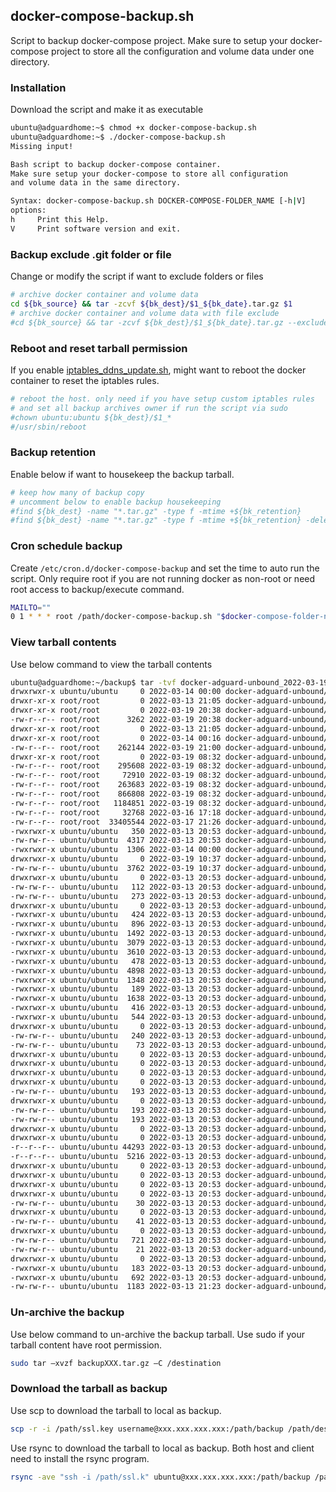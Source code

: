 ## docker-compose-backup.sh
Script to backup docker-compose project. Make sure to setup your docker-compose project to store all the configuration and volume data under one directory.

### Installation
Download the script and make it as executable
```bash
ubuntu@adguardhome:~$ chmod +x docker-compose-backup.sh
ubuntu@adguardhome:~$ ./docker-compose-backup.sh
Missing input!

Bash script to backup docker-compose container.
Make sure setup your docker-compose to store all configuration
and volume data in the same directory.

Syntax: docker-compose-backup.sh DOCKER-COMPOSE-FOLDER_NAME [-h|V]
options:
h     Print this Help.
V     Print software version and exit.
```

### Backup exclude .git folder or file
Change or modify the script if want to exclude folders or files
```bash
# archive docker container and volume data
cd ${bk_source} && tar -zcvf ${bk_dest}/$1_${bk_date}.tar.gz $1
# archive docker container and volume data with file exclude
#cd ${bk_source} && tar -zcvf ${bk_dest}/$1_${bk_date}.tar.gz --exclude-vcs --exlude="*.md" $1
```

### Reboot and reset tarball permission
If you enable [iptables_ddns_update.sh](https://github.com/hat3ph/docker-adguard-unbound/blob/main/iptables_ddns_update.sh), might want to reboot the docker container to reset the iptables rules.
```bash
# reboot the host. only need if you have setup custom iptables rules
# and set all backup archives owner if run the script via sudo
#chown ubuntu:ubuntu ${bk_dest}/$1_*
#/usr/sbin/reboot
```

### Backup retention
Enable below if want to housekeep the backup tarball.
```bash
# keep how many of backup copy
# uncomment below to enable backup housekeeping
#find ${bk_dest} -name "*.tar.gz" -type f -mtime +${bk_retention}
#find ${bk_dest} -name "*.tar.gz" -type f -mtime +${bk_retention} -delete
```

### Cron schedule backup
Create `/etc/cron.d/docker-compose-backup` and set the time to auto run the script.
Only require root if you are not running docker as non-root or need root access to backup/execute command.
```bash
MAILTO=""
0 1 * * * root /path/docker-compose-backup.sh "$docker-compose-folder-name$" > /dev/null 2>&1
```

### View tarball contents
Use below command to view the tarball contents
```BASH
ubuntu@adguardhome:~/backup$ tar -tvf docker-adguard-unbound_2022-03-19T21_00_01.tar.gz
drwxrwxr-x ubuntu/ubuntu     0 2022-03-14 00:00 docker-adguard-unbound/
drwxr-xr-x root/root         0 2022-03-13 21:05 docker-adguard-unbound/adguard/
drwxr-xr-x root/root         0 2022-03-19 20:38 docker-adguard-unbound/adguard/opt-adguard-conf/
-rw-r--r-- root/root      3262 2022-03-19 20:38 docker-adguard-unbound/adguard/opt-adguard-conf/AdGuardHome.yaml
drwxr-xr-x root/root         0 2022-03-13 21:05 docker-adguard-unbound/adguard/opt-adguard-work/
drwxr-xr-x root/root         0 2022-03-14 00:16 docker-adguard-unbound/adguard/opt-adguard-work/data/
-rw-r--r-- root/root    262144 2022-03-19 21:00 docker-adguard-unbound/adguard/opt-adguard-work/data/stats.db
drwxr-xr-x root/root         0 2022-03-19 08:32 docker-adguard-unbound/adguard/opt-adguard-work/data/filters/
-rw-r--r-- root/root    295608 2022-03-19 08:32 docker-adguard-unbound/adguard/opt-adguard-work/data/filters/1647187024.txt
-rw-r--r-- root/root     72910 2022-03-19 08:32 docker-adguard-unbound/adguard/opt-adguard-work/data/filters/1647187026.txt
-rw-r--r-- root/root    263683 2022-03-19 08:32 docker-adguard-unbound/adguard/opt-adguard-work/data/filters/2.txt
-rw-r--r-- root/root    866808 2022-03-19 08:32 docker-adguard-unbound/adguard/opt-adguard-work/data/filters/1.txt
-rw-r--r-- root/root   1184851 2022-03-19 08:32 docker-adguard-unbound/adguard/opt-adguard-work/data/filters/1647187025.txt
-rw-r--r-- root/root     32768 2022-03-16 17:18 docker-adguard-unbound/adguard/opt-adguard-work/data/sessions.db
-rw-r--r-- root/root  33405544 2022-03-17 21:26 docker-adguard-unbound/adguard/opt-adguard-work/data/querylog.json
-rwxrwxr-x ubuntu/ubuntu   350 2022-03-13 20:53 docker-adguard-unbound/letsencrypt_renewal_post_hook.sh
-rw-rw-r-- ubuntu/ubuntu  4317 2022-03-13 20:53 docker-adguard-unbound/README.md
-rwxrwxr-x ubuntu/ubuntu  1306 2022-03-14 00:00 docker-adguard-unbound/iptables_ddns_update.sh
drwxrwxr-x ubuntu/ubuntu     0 2022-03-19 10:37 docker-adguard-unbound/unbound/
-rw-rw-r-- ubuntu/ubuntu  3762 2022-03-19 10:37 docker-adguard-unbound/unbound/unbound.conf
drwxrwxr-x ubuntu/ubuntu     0 2022-03-13 20:53 docker-adguard-unbound/.git/
-rw-rw-r-- ubuntu/ubuntu   112 2022-03-13 20:53 docker-adguard-unbound/.git/packed-refs
-rw-rw-r-- ubuntu/ubuntu   273 2022-03-13 20:53 docker-adguard-unbound/.git/config
drwxrwxr-x ubuntu/ubuntu     0 2022-03-13 20:53 docker-adguard-unbound/.git/hooks/
-rwxrwxr-x ubuntu/ubuntu   424 2022-03-13 20:53 docker-adguard-unbound/.git/hooks/pre-applypatch.sample
-rwxrwxr-x ubuntu/ubuntu   896 2022-03-13 20:53 docker-adguard-unbound/.git/hooks/commit-msg.sample
-rwxrwxr-x ubuntu/ubuntu  1492 2022-03-13 20:53 docker-adguard-unbound/.git/hooks/prepare-commit-msg.sample
-rwxrwxr-x ubuntu/ubuntu  3079 2022-03-13 20:53 docker-adguard-unbound/.git/hooks/fsmonitor-watchman.sample
-rwxrwxr-x ubuntu/ubuntu  3610 2022-03-13 20:53 docker-adguard-unbound/.git/hooks/update.sample
-rwxrwxr-x ubuntu/ubuntu   478 2022-03-13 20:53 docker-adguard-unbound/.git/hooks/applypatch-msg.sample
-rwxrwxr-x ubuntu/ubuntu  4898 2022-03-13 20:53 docker-adguard-unbound/.git/hooks/pre-rebase.sample
-rwxrwxr-x ubuntu/ubuntu  1348 2022-03-13 20:53 docker-adguard-unbound/.git/hooks/pre-push.sample
-rwxrwxr-x ubuntu/ubuntu   189 2022-03-13 20:53 docker-adguard-unbound/.git/hooks/post-update.sample
-rwxrwxr-x ubuntu/ubuntu  1638 2022-03-13 20:53 docker-adguard-unbound/.git/hooks/pre-commit.sample
-rwxrwxr-x ubuntu/ubuntu   416 2022-03-13 20:53 docker-adguard-unbound/.git/hooks/pre-merge-commit.sample
-rwxrwxr-x ubuntu/ubuntu   544 2022-03-13 20:53 docker-adguard-unbound/.git/hooks/pre-receive.sample
drwxrwxr-x ubuntu/ubuntu     0 2022-03-13 20:53 docker-adguard-unbound/.git/info/
-rw-rw-r-- ubuntu/ubuntu   240 2022-03-13 20:53 docker-adguard-unbound/.git/info/exclude
-rw-rw-r-- ubuntu/ubuntu    73 2022-03-13 20:53 docker-adguard-unbound/.git/description
drwxrwxr-x ubuntu/ubuntu     0 2022-03-13 20:53 docker-adguard-unbound/.git/logs/
drwxrwxr-x ubuntu/ubuntu     0 2022-03-13 20:53 docker-adguard-unbound/.git/logs/refs/
drwxrwxr-x ubuntu/ubuntu     0 2022-03-13 20:53 docker-adguard-unbound/.git/logs/refs/remotes/
drwxrwxr-x ubuntu/ubuntu     0 2022-03-13 20:53 docker-adguard-unbound/.git/logs/refs/remotes/origin/
-rw-rw-r-- ubuntu/ubuntu   193 2022-03-13 20:53 docker-adguard-unbound/.git/logs/refs/remotes/origin/HEAD
drwxrwxr-x ubuntu/ubuntu     0 2022-03-13 20:53 docker-adguard-unbound/.git/logs/refs/heads/
-rw-rw-r-- ubuntu/ubuntu   193 2022-03-13 20:53 docker-adguard-unbound/.git/logs/refs/heads/main
-rw-rw-r-- ubuntu/ubuntu   193 2022-03-13 20:53 docker-adguard-unbound/.git/logs/HEAD
drwxrwxr-x ubuntu/ubuntu     0 2022-03-13 20:53 docker-adguard-unbound/.git/objects/
drwxrwxr-x ubuntu/ubuntu     0 2022-03-13 20:53 docker-adguard-unbound/.git/objects/pack/
-r--r--r-- ubuntu/ubuntu 44293 2022-03-13 20:53 docker-adguard-unbound/.git/objects/pack/pack-3c1a0d55726244dc536c92f90d0c55080e5c4255.pack
-r--r--r-- ubuntu/ubuntu  5216 2022-03-13 20:53 docker-adguard-unbound/.git/objects/pack/pack-3c1a0d55726244dc536c92f90d0c55080e5c4255.idx
drwxrwxr-x ubuntu/ubuntu     0 2022-03-13 20:53 docker-adguard-unbound/.git/objects/info/
drwxrwxr-x ubuntu/ubuntu     0 2022-03-13 20:53 docker-adguard-unbound/.git/refs/
drwxrwxr-x ubuntu/ubuntu     0 2022-03-13 20:53 docker-adguard-unbound/.git/refs/remotes/
drwxrwxr-x ubuntu/ubuntu     0 2022-03-13 20:53 docker-adguard-unbound/.git/refs/remotes/origin/
-rw-rw-r-- ubuntu/ubuntu    30 2022-03-13 20:53 docker-adguard-unbound/.git/refs/remotes/origin/HEAD
drwxrwxr-x ubuntu/ubuntu     0 2022-03-13 20:53 docker-adguard-unbound/.git/refs/heads/
-rw-rw-r-- ubuntu/ubuntu    41 2022-03-13 20:53 docker-adguard-unbound/.git/refs/heads/main
drwxrwxr-x ubuntu/ubuntu     0 2022-03-13 20:53 docker-adguard-unbound/.git/refs/tags/
-rw-rw-r-- ubuntu/ubuntu   721 2022-03-13 20:53 docker-adguard-unbound/.git/index
-rw-rw-r-- ubuntu/ubuntu    21 2022-03-13 20:53 docker-adguard-unbound/.git/HEAD
drwxrwxr-x ubuntu/ubuntu     0 2022-03-13 20:53 docker-adguard-unbound/.git/branches/
-rwxrwxr-x ubuntu/ubuntu   183 2022-03-13 20:53 docker-adguard-unbound/letsencrypt_renewal_pre_hook.sh
-rwxrwxr-x ubuntu/ubuntu   692 2022-03-13 20:53 docker-adguard-unbound/disable_dnsstublistener.sh
-rw-rw-r-- ubuntu/ubuntu  1183 2022-03-13 21:23 docker-adguard-unbound/docker-compose.yml
```

### Un-archive the backup
Use below command to un-archive the backup tarball.
Use sudo if your tarball content have root permission.
```bash
sudo tar –xvzf backupXXX.tar.gz –C /destination
```

### Download the tarball as backup
Use scp to download the tarball to local as backup.
```bash
scp -r -i /path/ssl.key username@xxx.xxx.xxx.xxx:/path/backup /path/destination
```
Use rsync to download the tarball to local as backup. Both host and client need to install the rsync program.
```bash
rsync -ave "ssh -i /path/ssl.k" ubuntu@xxx.xxx.xxx.xxx:/path/backup /path/destination
```
